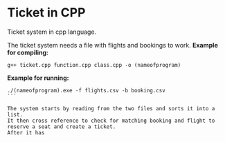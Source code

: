 # Ticket in CPP

Ticket system in cpp language.

The ticket system needs a file with flights and bookings to work.
**Example for compiling:**
```
g++ ticket.cpp function.cpp class.cpp -o (nameofprogram)
```
**Example for running:**
``````
./(nameofprogram).exe -f flights.csv -b booking.csv
```

The system starts by reading from the two files and sorts it into a list.
It then cross reference to check for matching booking and flight to reserve a seat and create a ticket.
After it has 
